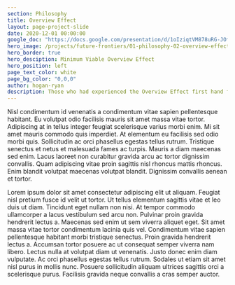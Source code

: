 ```yaml
---
section: Philosophy
title: Overview Effect
layout: page-project-slide
date: 2020-12-01 00:00:00
google_doc: "https://docs.google.com/presentation/d/1oIziqtVM878uRG-JOfrQNvGFsQWKP_S_W8cLkhQlXvA/edit#slide=id.g90bee0e36f_3_17"
hero_image: /projects/future-frontiers/01-philosophy-02-overview-effect-03.jpg
hero_border: true
hero_desciption: Minimum Viable Overview Effect
hero_position: left
page_text_color: white
page_bg_color: "0,0,0"
author: hogan-ryan
description: Those who had experienced the Overview Effect first hand from space were driven to re-create this phenomenon without having to leave Earth.
---
```

Nisl condimentum id venenatis a condimentum vitae sapien pellentesque habitant. Eu volutpat odio facilisis mauris sit amet massa vitae tortor. Adipiscing at in tellus integer feugiat scelerisque varius morbi enim. Mi sit amet mauris commodo quis imperdiet. At elementum eu facilisis sed odio morbi quis. Sollicitudin ac orci phasellus egestas tellus rutrum. Tristique senectus et netus et malesuada fames ac turpis. Mauris a diam maecenas sed enim. Lacus laoreet non curabitur gravida arcu ac tortor dignissim convallis. Quam adipiscing vitae proin sagittis nisl rhoncus mattis rhoncus. Enim blandit volutpat maecenas volutpat blandit. Dignissim convallis aenean et tortor.

Lorem ipsum dolor sit amet consectetur adipiscing elit ut aliquam. Feugiat nisl pretium fusce id velit ut tortor. Ut tellus elementum sagittis vitae et leo duis ut diam. Tincidunt eget nullam non nisi. At tempor commodo ullamcorper a lacus vestibulum sed arcu non. Pulvinar proin gravida hendrerit lectus a. Maecenas sed enim ut sem viverra aliquet eget. Sit amet massa vitae tortor condimentum lacinia quis vel. Condimentum vitae sapien pellentesque habitant morbi tristique senectus. Proin gravida hendrerit lectus a. Accumsan tortor posuere ac ut consequat semper viverra nam libero. Lectus nulla at volutpat diam ut venenatis. Justo donec enim diam vulputate. Ac orci phasellus egestas tellus rutrum. Sodales ut etiam sit amet nisl purus in mollis nunc. Posuere sollicitudin aliquam ultrices sagittis orci a scelerisque purus. Facilisis gravida neque convallis a cras semper auctor.

